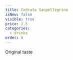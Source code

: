 ```yaml
---
title: Cedrata Sanpellegrino
isNew: false
visible: true
price: 2.5
categories:
  - drinks
order: 6
---
```

Original taste